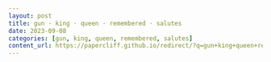 ```yaml
---
layout: post
title: gun · king · queen · remembered · salutes
date: 2023-09-08
categories: [gun, king, queen, remembered, salutes]
content_url: https://papercliff.github.io/redirect/?q=gun+king+queen+remembered+salutes&tbs=cdr:1,cd_min:9/7/2023,cd_max:9/9/2023
---
```

